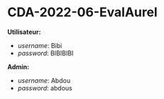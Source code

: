 ﻿# CDA-2022-06-EvalAurel

__Utilisateur:__  
* *username*: Bibi  
* *password*: BIBIBIBI  

__Admin:__  
* *username*: Abdou  
* *password*: abdous  
